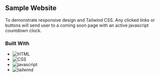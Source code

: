 ## Sample Website

To demonstrate responsive design and Tailwind CSS. Any clicked links or buttons will send user to a coming soon page with an active javascript countdown clock.

### Built With

- ![HTML]
- ![CSS]
- ![javascript]
- ![tailwind]

[css]: https://img.shields.io/badge/CSS-191970?style=for-the-badge&logo=&logoColor=white
[html]: https://img.shields.io/badge/html5-%23E34F26.svg?style=for-the-badge&logo=html5&logoColor=white
[javascript]: https://img.shields.io/badge/javascript-%23323330.svg?style=for-the-badge&logo=javascript&logoColor=%23F7DF1E
[tailwind]: https://img.shields.io/badge/tailwindcss-%2338B2AC.svg?style=for-the-badge&logo=tailwind-css&logoColor=white
